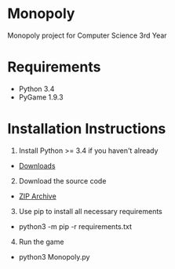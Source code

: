 # Monopoly
Monopoly project for Computer Science 3rd Year

# Requirements
- Python 3.4
- PyGame 1.9.3

# Installation Instructions
1. Install Python >= 3.4 if you haven't already
  - [Downloads](https://www.python.org/downloads/)
2. Download the source code
  - [ZIP Archive](https://github.com/crnbrdrck/Monopoly/archive/master.zip)
3. Use pip to install all necessary requirements
  - python3 -m pip -r requirements.txt
4. Run the game
  - python3 Monopoly.py
